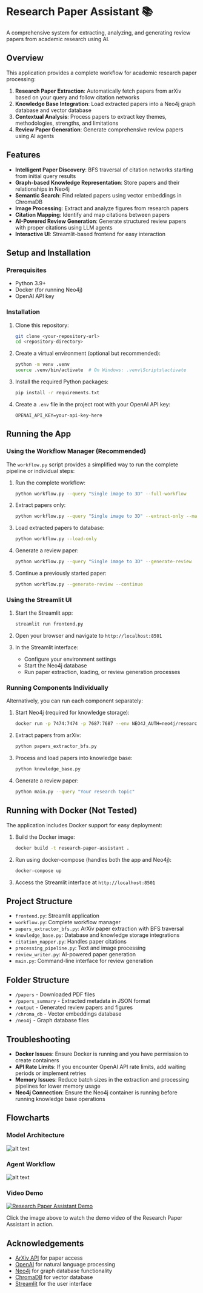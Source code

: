 # Research Paper Assistant 📚

A comprehensive system for extracting, analyzing, and generating review papers from academic research using AI.

## Overview

This application provides a complete workflow for academic research paper processing:

1. **Research Paper Extraction**: Automatically fetch papers from arXiv based on your query and follow citation networks
2. **Knowledge Base Integration**: Load extracted papers into a Neo4j graph database and vector database
3. **Contextual Analysis**: Process papers to extract key themes, methodologies, strengths, and limitations
4. **Review Paper Generation**: Generate comprehensive review papers using AI agents

## Features

- **Intelligent Paper Discovery**: BFS traversal of citation networks starting from initial query results
- **Graph-based Knowledge Representation**: Store papers and their relationships in Neo4j 
- **Semantic Search**: Find related papers using vector embeddings in ChromaDB
- **Image Processing**: Extract and analyze figures from research papers
- **Citation Mapping**: Identify and map citations between papers
- **AI-Powered Review Generation**: Generate structured review papers with proper citations using LLM agents
- **Interactive UI**: Streamlit-based frontend for easy interaction

## Setup and Installation

### Prerequisites

- Python 3.9+ 
- Docker (for running Neo4j)
- OpenAI API key

### Installation

1. Clone this repository:
   ```bash
   git clone <your-repository-url>
   cd <repository-directory>
   ```

2. Create a virtual environment (optional but recommended):
   ```bash
   python -m venv .venv
   source .venv/bin/activate  # On Windows: .venv\Scripts\activate
   ```

3. Install the required Python packages:
   ```bash
   pip install -r requirements.txt
   ```

4. Create a `.env` file in the project root with your OpenAI API key:
   ```
   OPENAI_API_KEY=your-api-key-here
   ```

## Running the App

### Using the Workflow Manager (Recommended)

The `workflow.py` script provides a simplified way to run the complete pipeline or individual steps:

1. Run the complete workflow:
   ```bash
   python workflow.py --query "Single image to 3D" --full-workflow
   ```

2. Extract papers only:
   ```bash
   python workflow.py --query "Single image to 3D" --extract-only --max-depth 2 --max-papers 5
   ```

3. Load extracted papers to database:
   ```bash
   python workflow.py --load-only
   ```

4. Generate a review paper:
   ```bash
   python workflow.py --query "Single image to 3D" --generate-review
   ```

5. Continue a previously started paper:
   ```bash
   python workflow.py --generate-review --continue
   ```

### Using the Streamlit UI

1. Start the Streamlit app:
   ```bash
   streamlit run frontend.py
   ```

2. Open your browser and navigate to `http://localhost:8501`

3. In the Streamlit interface:
   - Configure your environment settings
   - Start the Neo4j database
   - Run paper extraction, loading, or review generation processes

### Running Components Individually

Alternatively, you can run each component separately:

1. Start Neo4j (required for knowledge storage):
   ```bash
   docker run -p 7474:7474 -p 7687:7687 --env NEO4J_AUTH=neo4j/research123 neo4j:latest
   ```

2. Extract papers from arXiv:
   ```bash
   python papers_extractor_bfs.py
   ```

3. Process and load papers into knowledge base:
   ```bash
   python knowledge_base.py
   ```

4. Generate a review paper:
   ```bash
   python main.py --query "Your research topic"
   ```

## Running with Docker (Not Tested)

The application includes Docker support for easy deployment:

1. Build the Docker image:
   ```bash
   docker build -t research-paper-assistant .
   ```

2. Run using docker-compose (handles both the app and Neo4j):
   ```bash
   docker-compose up
   ```

3. Access the Streamlit interface at `http://localhost:8501`

## Project Structure

- `frontend.py`: Streamlit application
- `workflow.py`: Complete workflow manager
- `papers_extractor_bfs.py`: ArXiv paper extraction with BFS traversal
- `knowledge_base.py`: Database and knowledge storage integrations
- `citation_mapper.py`: Handles paper citations
- `processing_pipeline.py`: Text and image processing
- `review_writer.py`: AI-powered paper generation
- `main.py`: Command-line interface for review generation

## Folder Structure

- `/papers` - Downloaded PDF files
- `/papers_summary` - Extracted metadata in JSON format
- `/output` - Generated review papers and figures
- `/chroma_db` - Vector embeddings database
- `/neo4j` - Graph database files

## Troubleshooting

- **Docker Issues**: Ensure Docker is running and you have permission to create containers
- **API Rate Limits**: If you encounter OpenAI API rate limits, add waiting periods or implement retries
- **Memory Issues**: Reduce batch sizes in the extraction and processing pipelines for lower memory usage
- **Neo4j Connection**: Ensure the Neo4j container is running before running knowledge base operations

## Flowcharts
### Model Architecture
![alt text](files\image-1.png)

### Agent Workflow
![alt text](files\image.png)

### Video Demo
[![Research Paper Assistant Demo](https://img.youtube.com/vi/CLq7E8Y3Pk4/0.jpg)](https://youtu.be/CLq7E8Y3Pk4)

Click the image above to watch the demo video of the Research Paper Assistant in action.
## Acknowledgements

- [ArXiv API](https://arxiv.org/help/api/index) for paper access
- [OpenAI](https://openai.com/) for natural language processing
- [Neo4j](https://neo4j.com/) for graph database functionality
- [ChromaDB](https://www.trychroma.com/) for vector database
- [Streamlit](https://streamlit.io/) for the user interface